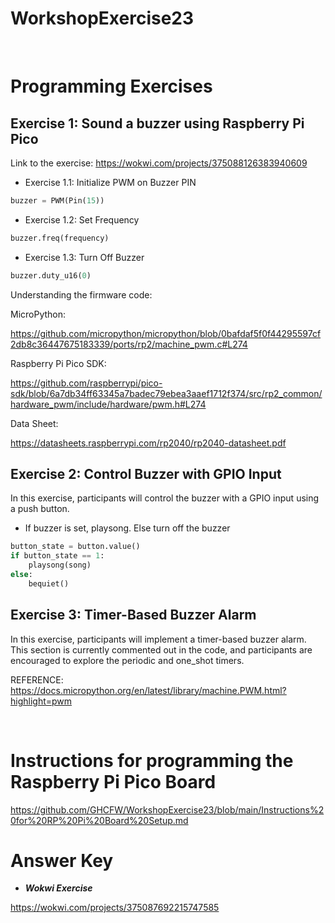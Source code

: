 # WorkshopExercise23

<br>

# **Programming Exercises**

## **Exercise 1: Sound a buzzer using Raspberry Pi Pico**
Link to the exercise:
    https://wokwi.com/projects/375088126383940609

* Exercise 1.1: Initialize PWM on Buzzer PIN
```python
buzzer = PWM(Pin(15))
```
* Exercise 1.2: Set Frequency

```python
buzzer.freq(frequency)
```
* Exercise 1.3: Turn Off Buzzer

```python
buzzer.duty_u16(0)
```
Understanding the firmware code:

MicroPython: 

https://github.com/micropython/micropython/blob/0bafdaf5f0f44295597cf2db8c36447675183339/ports/rp2/machine_pwm.c#L274

Raspberry Pi Pico SDK:

https://github.com/raspberrypi/pico-sdk/blob/6a7db34ff63345a7badec79ebea3aaef1712f374/src/rp2_common/hardware_pwm/include/hardware/pwm.h#L274

Data Sheet:

https://datasheets.raspberrypi.com/rp2040/rp2040-datasheet.pdf

## Exercise 2: Control Buzzer with GPIO Input

In this exercise, participants will control the buzzer with a GPIO input using a push button.

* If buzzer is set, playsong. Else turn off the buzzer

```python
button_state = button.value()
if button_state == 1:
    playsong(song)
else:
    bequiet()
```

## Exercise 3: Timer-Based Buzzer Alarm

In this exercise, participants will implement a timer-based buzzer alarm. This section is currently commented out in the code, and participants are encouraged to explore the periodic and one_shot timers.

REFERENCE:
https://docs.micropython.org/en/latest/library/machine.PWM.html?highlight=pwm

<br>

# Instructions for programming the Raspberry Pi Pico Board
https://github.com/GHCFW/WorkshopExercise23/blob/main/Instructions%20for%20RP%20Pi%20Board%20Setup.md


# Answer Key
  * ***Wokwi Exercise*** 
  
   https://wokwi.com/projects/375087692215747585
   
    
<br>
